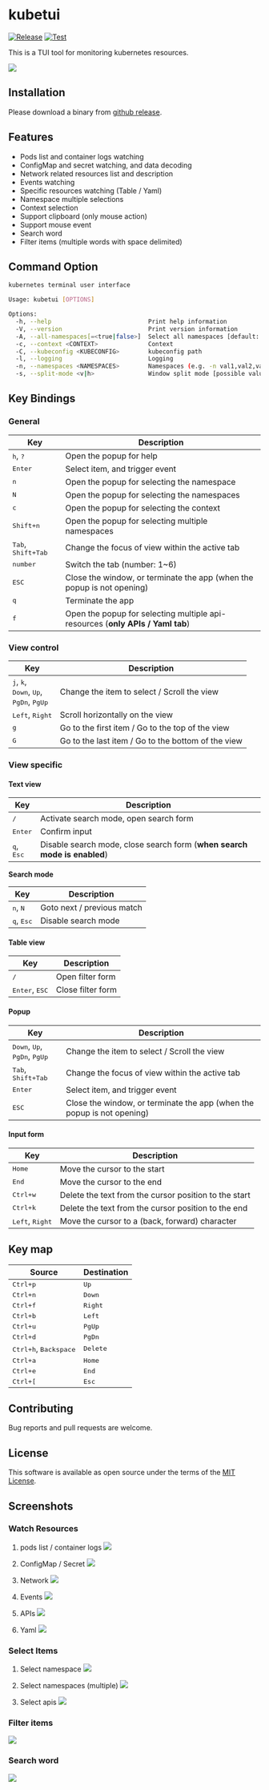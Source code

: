 # kubetui

[![Release](https://img.shields.io/github/v/release/sarub0b0/kubetui)]()
[![Test](https://github.com/sarub0b0/kubetui/actions/workflows/test.yml/badge.svg)](https://github.com/sarub0b0/kubetui/actions/workflows/test.yml)

This is a TUI tool for monitoring kubernetes resources.

![](screenshots/pods-log.png)

## Installation

Please download a binary from [github release](https://github.com/sarub0b0/kubetui/releases).

## Features

- Pods list and container logs watching
- ConfigMap and secret watching, and data decoding
- Network related resources list and description
- Events watching
- Specific resources watching (Table / Yaml)
- Namespace multiple selections
- Context selection
- Support clipboard (only mouse action)
- Support mouse event
- Search word
- Filter items (multiple words with space delimited)

## Command Option

```sh
kubernetes terminal user interface

Usage: kubetui [OPTIONS]

Options:
  -h, --help                           Print help information
  -V, --version                        Print version information
  -A, --all-namespaces[=<true|false>]  Select all namespaces [default: false]
  -c, --context <CONTEXT>              Context
  -C, --kubeconfig <KUBECONFIG>        kubeconfig path
  -l, --logging                        Logging
  -n, --namespaces <NAMESPACES>        Namespaces (e.g. -n val1,val2,val3 | -n val1 -n val2 -n val3)
  -s, --split-mode <v|h>               Window split mode [possible values: v, h, vertical, horizontal]
```

## Key Bindings

### General

| Key                                  | Description                                                                    |
| ------------------------------------ | ------------------------------------------------------------------------------ |
| <kbd>h</kbd>, <kbd>?</kbd>           | Open the popup for help                                                        |
| <kbd>Enter</kbd>                     | Select item, and trigger event                                                 |
| <kbd>n</kbd>                         | Open the popup for selecting the namespace                                     |
| <kbd>N</kbd>                         | Open the popup for selecting the namespaces                                    |
| <kbd>c</kbd>                         | Open the popup for selecting the context                                       |
| <kbd>Shift+n</kbd>                   | Open the popup for selecting multiple namespaces                               |
| <kbd>Tab</kbd>, <kbd>Shift+Tab</kbd> | Change the focus of view within the active tab                                 |
| <kbd>number</kbd>                    | Switch the tab (number: 1~6)                                                   |
| <kbd>ESC</kbd>                       | Close the window, or terminate the app (when the popup is not opening)         |
| <kbd>q</kbd>                         | Terminate the app                                                              |
| <kbd>f</kbd>                         | Open the popup for selecting multiple api-resources (**only APIs / Yaml tab**) |

### View control

| Key                                                                                                  | Description                                        |
| ---------------------------------------------------------------------------------------------------- | -------------------------------------------------- |
| <kbd>j</kbd>, <kbd>k</kbd>,<br> <kbd>Down</kbd>, <kbd>Up</kbd>,<br> <kbd>PgDn</kbd>, <kbd>PgUp</kbd> | Change the item to select / Scroll the view        |
| <kbd>Left</kbd>, <kbd>Right</kbd>                                                                    | Scroll horizontally on the view                    |
| <kbd>g</kbd>                                                                                         | Go to the first item / Go to the top of the view   |
| <kbd>G</kbd>                                                                                         | Go to the last item / Go to the bottom of the view |

### View specific

#### Text view

| Key                          | Description                                                              |
| ---------------------------- | ------------------------------------------------------------------------ |
| <kbd>/</kbd>                 | Activate search mode, open search form                                   |
| <kbd>Enter</kbd>             | Confirm input                                                            |
| <kbd>q</kbd>, <kbd>Esc</kbd> | Disable search mode, close search form (**when search mode is enabled**) |

**Search mode**

| Key                          | Description                |
| ---------------------------- | -------------------------- |
| <kbd>n</kbd>, <kbd>N</kbd>   | Goto next / previous match |
| <kbd>q</kbd>, <kbd>Esc</kbd> | Disable search mode        |

#### Table view

| Key                              | Description       |
| -------------------------------- | ----------------- |
| <kbd>/</kbd>                     | Open filter form  |
| <kbd>Enter</kbd>, <kbd>ESC</kbd> | Close filter form |

#### Popup

| Key                                                                  | Description                                                            |
| -------------------------------------------------------------------- | ---------------------------------------------------------------------- |
| <kbd>Down</kbd>, <kbd>Up</kbd>,<br> <kbd>PgDn</kbd>, <kbd>PgUp</kbd> | Change the item to select / Scroll the view                            |
| <kbd>Tab</kbd>, <kbd>Shift+Tab</kbd>                                 | Change the focus of view within the active tab                         |
| <kbd>Enter</kbd>                                                     | Select item, and trigger event                                         |
| <kbd>ESC</kbd>                                                       | Close the window, or terminate the app (when the popup is not opening) |

#### Input form

| Key                               | Description                                           |
| --------------------------------- | ----------------------------------------------------- |
| <kbd>Home</kbd>                   | Move the cursor to the start                          |
| <kbd>End</kbd>                    | Move the cursor to the end                            |
| <kbd>Ctrl+w</kbd>                 | Delete the text from the cursor position to the start |
| <kbd>Ctrl+k</kbd>                 | Delete the text from the cursor position to the end   |
| <kbd>Left</kbd>, <kbd>Right</kbd> | Move the cursor to a (back, forward) character        |

## Key map

| Source                                  | Destination       |
| --------------------------------------- | ----------------- |
| <kbd>Ctrl+p</kbd>                       | <kbd>Up</kbd>     |
| <kbd>Ctrl+n</kbd>                       | <kbd>Down</kbd>   |
| <kbd>Ctrl+f</kbd>                       | <kbd>Right</kbd>  |
| <kbd>Ctrl+b</kbd>                       | <kbd>Left</kbd>   |
| <kbd>Ctrl+u</kbd>                       | <kbd>PgUp</kbd>   |
| <kbd>Ctrl+d</kbd>                       | <kbd>PgDn</kbd>   |
| <kbd>Ctrl+h</kbd>, <kbd>Backspace</kbd> | <kbd>Delete</kbd> |
| <kbd>Ctrl+a</kbd>                       | <kbd>Home</kbd>   |
| <kbd>Ctrl+e</kbd>                       | <kbd>End</kbd>    |
| <kbd>Ctrl+[</kbd>                       | <kbd>Esc</kbd>    |

## Contributing

Bug reports and pull requests are welcome.

## License

This software is available as open source under the terms of the [MIT License](https://opensource.org/licenses/MIT).

## Screenshots

### Watch Resources

1. pods list / container logs
   ![](screenshots/pods-log.png)

1. ConfigMap / Secret
   ![](screenshots/configs.png)

1. Network
   ![](screenshots/network.png)

1. Events
   ![](screenshots/events.png)

1. APIs
   ![](screenshots/apis.png)

1. Yaml
   ![](screenshots/yaml.png)

### Select Items

1. Select namespace
   ![](screenshots/select-namespace.png)

1. Select namespaces (multiple)
   ![](screenshots/select-multiple-namespaces.png)

1. Select apis
   ![](screenshots/select-apis.png)

### Filter items

![](screenshots/filter.png)

### Search word

![](screenshots/search.png)
